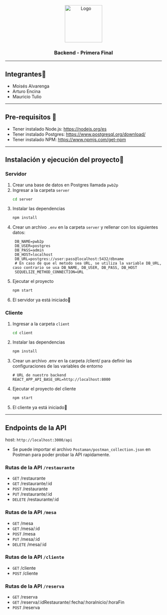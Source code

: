 <!-- Cabecera principal -->
<div align="center">
  <a href="https://github.com/moises35/Backend_Segunda_Parcial">
    <img src="https://cdn-icons-png.flaticon.com/512/1803/1803974.png" alt="Logo" width="120" height="120">
  </a>

  <h3 align="center">Backend - Primera Final</h3>
</div>


-----------------------------------------------------------------------

## Integrantes👥
+ Moisés Alvarenga
+ Arturo Encina
+ Mauricio Tulio

-----------------------------------------------------------------------

## Pre-requisitos 📝
+ Tener instalado Node.js: https://nodejs.org/es
+ Tener instalado Postgres: https://www.postgresql.org/download/
+ Tener instalado NPM: https://www.npmjs.com/get-npm

----------------------------------------------------------------------

## Instalación y ejecución del proyecto🚀
### Servidor
1. Crear una base de datos en Postgres llamada `pwb2p`
2. Ingresar a la carpeta `server`
   ```sh
   cd server
   ```
3. Instalar las dependencias
   ```sh
   npm install
   ```
4. Crear un archivo `.env` en la carpeta `server` y rellenar con los siguientes datos:
   ```env
    DB_NAME=pwb2p
    DB_USER=postgres
    DB_PASS=admin
    DB_HOST=localhost
    DB_URL=postgres://user:pass@localhost:5432/dbname
    # En caso de que el metodo sea URL, se utiliza la variable DB_URL, caso contrario se usa DB_NAME, DB_USER, DB_PASS, DB_HOST
    SEQUELIZE_METHOD_CONNECTION=URL
    ```
5. Ejecutar el proyecto
    ```sh
    npm start
    ```
6. El servidor ya está iniciado🚀


### Cliente
1. Ingresar a la carpeta `client`
   ```sh
   cd client
   ```

2. Instalar las dependencias
    ```sh
    npm install
    ```

3. Crear un archivo .env en la carpeta /client/ para definir las configuraciones de las variables de entorno
    ```env
    # URL de nuestro backend 
    REACT_APP_API_BASE_URL=http://localhost:8000
    ```

4. Ejecutar el proyecto del cliente
    ```sh
    npm start
    ```

5. El cliente ya está iniciado🚀


-----------------------------------------------------------------------

## Endpoints de la API
host: `http://localhost:3000/api`

+ Se puede importar el archivo `Postaman/postman_collection.json` en Postman para poder probar la API rapidamente.

### Rutas de la API `/restaurante`
+ `GET` /restaurante
+ `GET` /restaurante/:id
+ `POST` /restaurante
+ `PUT` /restaurante/:id
+ `DELETE` /restaurante/:id

### Rutas de la API `/mesa`
+ `GET` /mesa
+ `GET` /mesa/:id
+ `POST` /mesa
+ `PUT` /mesa/:id
+ `DELETE` /mesa/:id

### Rutas de la API `/cliente`
+ `GET` /cliente
+ `POST` /cliente

### Rutas de la API `/reserva`
+ `GET` /reserva
+ `GET` /reserva/:idRestaurante/:fecha/:horaInicio/:horaFin
+ `POST` /reserva
